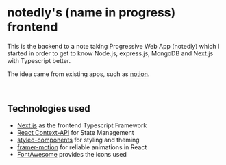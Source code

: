 # notedly's (name in progress) frontend

This is the backend to a note taking Progressive Web App (notedly) which I started in order to get to know Node.js, express.js, MongoDB and Next.js with Typescript better.

The idea came from existing apps, such as [notion](https://notion.so/).

</br>

## Technologies used

- [Next.js](https://nextjs.org/) as the frontend Typescript Framework
- [React Context-API](https://reactjs.org/docs/context.html) for State Management
- [styled-components](https://styled-components.com/) for styling and theming
- [framer-motion](https://www.framer.com/motion/) for reliable animations in React
- [FontAwesome](https://fontawesome.com/) provides the icons used
